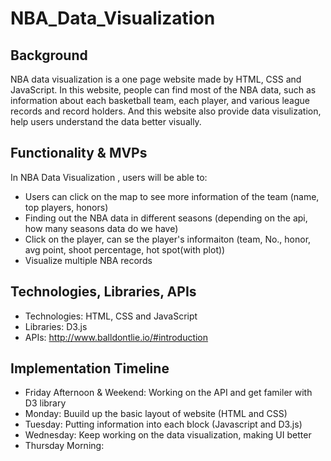 # NBA_Data_Visualization

## Background ##

  NBA data visualization is a one page website made by HTML, CSS and JavaScript. In this website, people can find most of the NBA data, such as information about each basketball team, each player, and various league records and record holders. And this website also provide data visulization, help users understand the data better visually.
  
## Functionality & MVPs ##

  In NBA Data Visualization , users will be able to:
  
  - Users can click on the map to see more information of the team (name, top players, honors)
  - Finding out the NBA data in different seasons (depending on the api, how many seasons data do we have)
  - Click on the player, can se the player's informaiton (team, No., honor, avg point, shoot percentage, hot spot(with plot))
  - Visualize multiple NBA records


## Technologies, Libraries, APIs ##

  - Technologies: HTML, CSS and JavaScript
  - Libraries: D3.js
  - APIs: http://www.balldontlie.io/#introduction


## Implementation Timeline ##

  - Friday Afternoon & Weekend: Working on the API and get familer with D3 library 
  - Monday: Buuild up the basic layout of website (HTML and CSS)
  - Tuesday: Putting information into each block (Javascript and D3.js)
  - Wednesday: Keep working on the data visualization, making UI better
  - Thursday Morning: 
